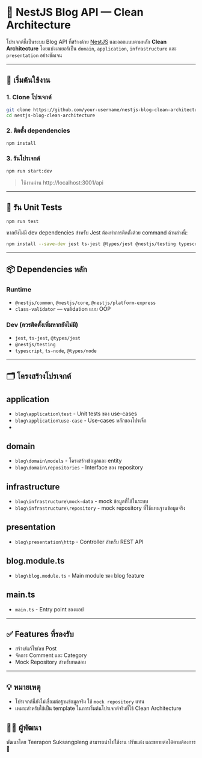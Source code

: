 # 📰 NestJS Blog API — Clean Architecture

โปรเจกต์นี้เป็นระบบ Blog API ที่สร้างด้วย [NestJS](https://nestjs.com/) 
และออกแบบตามหลัก **Clean Architecture** 
โดยแบ่งเลเยอร์เป็น `domain`, `application`, `infrastructure` และ `presentation` อย่างชัดเจน

---

## 🚀 เริ่มต้นใช้งาน

### 1. Clone โปรเจกต์

```bash
git clone https://github.com/your-username/nestjs-blog-clean-architecture.git
cd nestjs-blog-clean-architecture
```

### 2. ติดตั้ง dependencies

```bash
npm install
```

### 3. รันโปรเจกต์

```bash
npm run start:dev
```

> ใช้งานผ่าน http://localhost:3001/api

---

## 🧪 รัน Unit Tests

```bash
npm run test
```

หากยังไม่มี dev dependencies สำหรับ Jest ต้องทำการติดตั้งด้วย command ด้านล่างนี้:

```bash
npm install --save-dev jest ts-jest @types/jest @nestjs/testing typescript ts-node @types/node
```
---

## 📦 Dependencies หลัก

### Runtime

- `@nestjs/common`, `@nestjs/core`, `@nestjs/platform-express`
- `class-validator` — validation แบบ OOP

### Dev (ควรติดตั้งเพิ่มหากยังไม่มี)

- `jest`, `ts-jest`, `@types/jest`
- `@nestjs/testing`
- `typescript`, `ts-node`, `@types/node`
  
---

## 🗂️ โครงสร้างโปรเจกต์

## application
- `blog\application\test` - Unit tests ของ use-cases
- `blog\application\use-case` - Use-cases หลักของโปรเจ็ก
- 
## domain
- `blog\domain\models` - โครงสร้างข้อมูลและ entity
- `blog\domain\repositories` - Interface ของ repository

## infrastructure
- `blog\infrastructure\mock-data` - mock ข้อมูลที่ใช้ในระบบ
- `blog\infrastructure\repository` - mock repository ที่ใช้แทนฐานข้อมูลจริง
  
## presentation
- `blog\presentation\http` - Controller สำหรับ REST API

## blog.module.ts
- `blog\blog.module.ts` - Main module ของ blog feature
  
## main.ts
- `main.ts` - Entry point ของแอป

---

## ✅ Features ที่รองรับ

- สร้าง/แก้ไข/ลบ Post
- จัดการ Comment และ Category
- Mock Repository สำหรับทดสอบ

---

## 💡 หมายเหตุ

- โปรเจกต์นี้ยังไม่เชื่อมต่อฐานข้อมูลจริง ใช้ `mock repository` แทน
- เหมาะสำหรับใช้เป็น template ในการเริ่มต้นโปรเจกต์จริงที่ใช้ Clean Architecture

## 🧑‍💻 ผู้พัฒนา

พัฒนาโดย Teerapon Suksangpleng 
สามารถนำไปใช้งาน ปรับแต่ง และขยายต่อได้ตามต้องการ 🎉